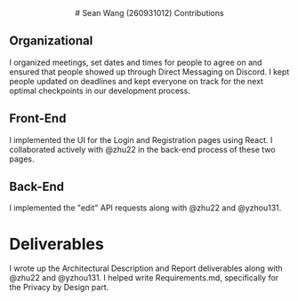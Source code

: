<center># Sean Wang (260931012) Contributions</center>

## Organizational
I organized meetings, set dates and times for people to agree on and ensured that people showed up through Direct Messaging on Discord.
I kept people updated on deadlines and kept everyone on track for the next optimal checkpoints in our development process.

## Front-End
I implemented the UI for the Login and Registration pages using React. I collaborated actively with @zhu22 in the back-end process of these two pages.

## Back-End
I implemented the "edit" API requests along with @zhu22 and @yzhou131.

# Deliverables
I wrote up the Architectural Description and Report deliverables along with @zhu22 and @yzhou131.
I helped write Requirements.md, specifically for the Privacy by Design part.
